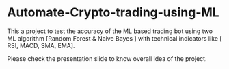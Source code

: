 # Automate-Crypto-trading-using-ML
 This a project to test the accuracy of the ML based trading bot using two ML algorithm [Random Forest & Naive Bayes ]  with technical indicators like [ RSI, MACD, SMA, EMA].

Please check the presentation slide to know overall idea of the project.
